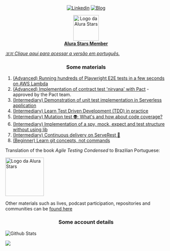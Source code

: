 <p align="center">
<a href="https://www.linkedin.com/in/paulo-goncalves"><img alt="Linkedin" src="https://img.shields.io/badge/-LinkedIn-blue?style=for-the-badge&logo=Linkedin&logoColor=white"></a>
<a href="https://dev.to/paulogoncalvesbh"><img alt="Blog" src="https://img.shields.io/badge/-DEV.to-000?style=for-the-badge&logo=dev.to&logoColor=white"></a>
</p>

<p align="center">
<a href="https://www.alura.com.br/stars">
 <img alt="Logo da Alura Stars" src="https://user-images.githubusercontent.com/29241659/130713060-544342dd-a33c-4ef8-800e-9d82cc3a1551.png" height="80">
 <br>
 <b>Alura Stars Member</b>
 </a>
</p>

_[:brazil: Clique aqui para acessar a versão em português.](./README.pt-br.md)_

<h3 align="center">Some materials</h3>

1. [(Advanced) Running hundreds of Playwright E2E tests in a few seconds on AWS Lambda](https://github.com/PauloGoncalvesBH/running-playwright-on-aws-lambda)
1. [(Advanced) Implementation of contract test 'nirvana' with Pact](https://github.com/PauloGoncalvesBH/contract-test-nirvana) - approved by the Pact team.
1. [(Intermediary) Demonstration of unit test implementation in Serverless application](https://github.com/PauloGoncalvesBH/lambda-unit-test)
1. [(Intermediary) Learn Test Driven Development (TDD) in practice](https://github.com/PauloGoncalvesBH/aprenda-tdd-na-pratica)
1. [(Intermediary) Mutation test 👽: What's and how about code coverage?](https://github.com/PauloGoncalvesBH/teste-de-mutacao)
1. [(Intermediary) Implementation of a spy, mock, expect and test structure without using lib](https://github.com/PauloGoncalvesBH/my-framework-test)
1. [(Intermediary) Continuous delivery on ServeRest 🚀](https://github.com/PauloGoncalvesBH/entrega-continua-no-serverest)
1. [(Beginner) Learn git concepts, not commands](https://github.com/PauloGoncalvesBH/treinamento-git)

Translation of the book _Agile Testing Condensed_ to Brazilian Portuguese:

<a href="https://leanpub.com/agiletesting-condensed-brazilian-portuguese-edition"><img alt="Logo da Alura Stars" src="https://user-images.githubusercontent.com/29241659/130714351-32367c4d-aebc-4515-a38a-eee6e578b24f.png" height="120"></a>

Other materials such as lives, podcast participation, repositories and communities can be [found here](https://github.com/PauloGoncalvesBH/contribuicoes-na-comunidade)

<h3 align="center">Some account details</h3>

![Github Stats](https://github-readme-stats.vercel.app/api?username=paulogoncalvesbh&include_all_commits=true&count_private=true&hide_border=true&hide_rank=true&show_icons=true&hide_title=true&theme=graywhite)

![](https://komarev.com/ghpvc/?username=paulogoncalvesbh)
